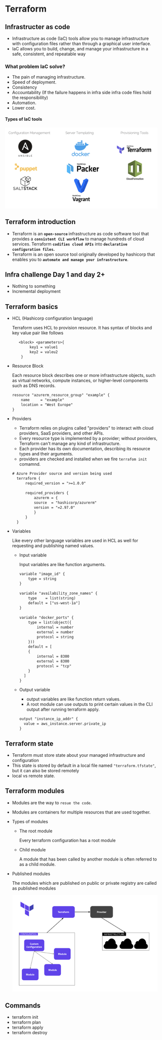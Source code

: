 # Terraform

## Infrastructer as code
* Infrastructure as code (IaC) tools allow you to manage infrastructure with configuration files rather than through a graphical user interface. 
* IaC allows you to build, change, and manage your infrastructure in a safe, consistent, and repeatable way

### What problem IaC solve? 
* The pain of managing infrastructure. 
* Speed of deployment.
* Consistency 
* Accountability (If the failure happens in infra side infra code files hold the responsibility)
* Automation.
* Lower cost.

#### Types of IaC tools 
![IaC tools](https://github.com/kaustubhsonar/Demo.Terraform/blob/2dca1f1f2749bcc5cbd32bc5e1f65ef5410d835c/images/Screenshot%202022-03-22%20at%2012.32.20%20PM.png)

## Terraform introduction
* Terraform is an <b>`open-source` </b>infrastructure as code software tool that provides a <b>`consistent CLI workflow`</b> to manage hundreds of cloud services. Terraform <b>`codifies cloud APIs`</b> into <b>`declarative configuration files`.</b>
* Terraform is an open source tool originally developed by hashicorp that enables you to <b>`automate and manage your infrastructure`</b>.



## Infra challenge Day 1 and day 2+
* Nothing to something 
* Incremental deployment


## Terraform basics 
- HCL (Hashicorp configuration language)
    <p>Terraform uses HCL to provision resource. It has syntax of blocks and key value pair like follows
    </p>
    
    ```
       <block> <parameters>{
            key1 = value1 
            key2 = valeu2
        }
    ```

- Resource Block
    <p>Each resource block describes one or more infrastructure objects, such as virtual networks, compute instances, or higher-level components such as DNS records.
    </p>

    ```
    resource "azurerm_resource_group" "example" {
        name     = "example"
        location = "West Europe"
    }
    ```
- Providers   
  - Terraform relies on plugins called "providers" to interact with cloud providers, SaaS providers, and other APIs.
  - Every resource type is implemented by a provider; without providers, Terraform can't manage any kind of infrastructure.
  - Each provider has its own documentation, describing its resource types and their arguments.
  - providers are checked and installed when we fire `terrafom init` comamnd.
  
  ```
  # Azure Provider source and version being used
    terraform {
        required_version = ">=1.0.0"

        required_providers {
            azurerm = {
            source  = "hashicorp/azurerm"
            version = "=2.97.0"
            }
        }
    }
  ```
- Variables 
  <p> Like every other language variables are used in HCL as well for requesting and publishing named values.</p>
  
  - Input variable
    <p>Input variables are like function arguments.</p>
    
    ```
    variable "image_id" {
        type = string
    }

    variable "availability_zone_names" {
        type    = list(string)
        default = ["us-west-1a"]
    }

    variable "docker_ports" {
        type = list(object({
            internal = number
            external = number
            protocol = string
        }))
        default = [
        {
            internal = 8300
            external = 8300
            protocol = "tcp"
        }
      ]
    }

    ```
  - Output variable
    - output variables are like function return values.
    - A root module can use outputs to print certain values in the CLI output after running terraform apply.

    ```
    output "instance_ip_addr" {
      value = aws_instance.server.private_ip
    }
    ``` 


## Terraform state 
 - Terraform must store state about your managed infrastructure and configuration
 - This state is stored by default in a local file named `"terraform.tfstate"`, but it can also be stored remotely
 - local vs remote state.


## Terraform modules
 - Modules are the way to `resue the code`.
 - Modules are containers for multiple resources that are used together.  
 - Types of modules 
    - The root module
      <p>Every terraform configuration has a root module</p> 
    - Child module
      <p> A module that has been called by another module is often referred to as a child module. </p>

 - Published modules 
    <p> The modules which are published on public or private registry are called as published modules </p>
 
    ![Modules](https://github.com/kaustubhsonar/Demo.Terraform/blob/b37254aff7a96be9c9c55e6cccf08c03d0dc8a22/images/modules.PNG)
 
## Commands 
 - terraform init 
 - terraform plan
 - terraform apply 
 - terraform destroy



